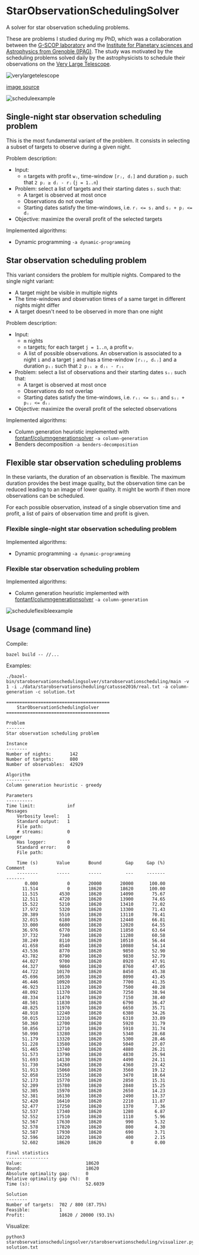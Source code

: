 # StarObservationSchedulingSolver

A solver for star observation scheduling problems.

These are problems I studied during my PhD, which was a collaboration between the [G-SCOP laboratory](https://g-scop.grenoble-inp.fr/en) and the [Institute for Planetary sciences and Astrophysics from Grenoble (IPAG)](https://ipag.osug.fr/?lang=en). The study was motivated by the scheduling problems solved daily by the astrophysicists to schedule their observations on the [Very Large Telescope](https://en.wikipedia.org/wiki/Very_Large_Telescope).

![verylargetelescope](img/very_large_telescope.jpg?raw=true "Very Large Telescope")

[image source](https://commons.wikimedia.org/wiki/File:Paranal_and_the_Pacific_at_sunset_(dsc4088,_retouched,_cropped).jpg)

![scheduleexample](img/schedule_example.png?raw=true "Schedule example")

## Single-night star observation scheduling problem

This is the most fundamental variant of the problem. It consists in selecting a subset of targets to observe during a given night.

Problem description:
* Input:
  * `n` targets with profit `wⱼ`, time-window `[rⱼ, dⱼ]` and duration `pⱼ` such that `2 pⱼ ≥ dⱼ - rⱼ` (`j = 1..n`)
* Problem: select a list of targets and their starting dates `sⱼ` such that:
  * A target is observed at most once
  * Observations do not overlap
  * Starting dates satisfy the time-windows, i.e. `rⱼ <= sⱼ` and `sⱼ + pⱼ <= dⱼ`
* Objective: maximize the overall profit of the selected targets

Implemented algorithms:
* Dynamic programming `-a dynamic-programming`

## Star observation scheduling problem

This variant considers the problem for multiple nights. Compared to the single night variant:
* A target might be visible in multiple nights
* The time-windows and observation times of a same target in different nights might differ
* A target doesn't need to be observed in more than one night

Problem description:
* Input:
  * `m` nights
  * `n` targets; for each target `j = 1..n`, a profit `wⱼ`
  * A list of possible observations. An observation is associated to a night `i` and a target `j` and has a time-window `[rᵢⱼ, dᵢⱼ]` and a duration `pᵢⱼ` such that `2 pⱼᵢ ≥ dⱼᵢ - rⱼᵢ`
* Problem: select a list of observations and their starting dates `sᵢⱼ` such that:
  * A target is observed at most once
  * Observations do not overlap
  * Starting dates satisfy the time-windows, i.e. `rᵢⱼ <= sᵢⱼ` and `sᵢⱼ + pᵢⱼ <= dᵢⱼ`
* Objective: maximize the overall profit of the selected observations

Implemented algorithms:
* Column generation heuristic implemented with [fontanf/columngenerationsolver](https://github.com/fontanf/columngenerationsolver) `-a column-generation`
* Benders decomposition `-a benders-decomposition`

## Flexible star observation scheduling problems

In these variants, the duration of an observation is flexible. The maximum duration provides the best image quality, but the observation time can be reduced leading to an image of lower quality. It might be worth if then more observations can be scheduled.

For each possible observation, instead of a single observation time and profit, a list of pairs of observation time and profit is given.

### Flexible single-night star observation scheduling problem

Implemented algorithms:
* Dynamic programming `-a dynamic-programming`

### Flexible star observation scheduling problem

Implemented algorithms:
* Column generation heuristic implemented with [fontanf/columngenerationsolver](https://github.com/fontanf/columngenerationsolver) `-a column-generation`

![scheduleflexibleexample](img/schedule_flexible_example.png?raw=true "Flexible schedule example")

## Usage (command line)

Compile:
```shell
bazel build -- //...
```

Examples:

```shell
./bazel-bin/starobservationschedulingsolver/starobservationscheduling/main -v 1 -i ./data/starobservationscheduling/catusse2016/real.txt -a column-generation -c solution.txt
```
```
=======================================
    StarObservationSchedulingSolver    
=======================================

Problem
-------
Star observation scheduling problem

Instance
--------
Number of nights:       142
Number of targets:      800
Number of observables:  42929

Algorithm
---------
Column generation heuristic - greedy

Parameters
----------
Time limit:            inf
Messages
    Verbosity level:   1
    Standard output:   1
    File path:         
    # streams:         0
Logger
    Has logger:        0
    Standard error:    0
    File path:         

    Time (s)       Value       Bound         Gap     Gap (%)                 Comment
    --------       -----       -----         ---     -------                 -------
       0.000           0       20000       20000      100.00                        
      11.514           0       18620       18620      100.00                        
      11.515        4530       18620       14090       75.67                        
      12.511        4720       18620       13900       74.65                        
      15.522        5210       18620       13410       72.02                        
      17.972        5320       18620       13300       71.43                        
      20.389        5510       18620       13110       70.41                        
      32.015        6180       18620       12440       66.81                        
      33.000        6600       18620       12020       64.55                        
      36.976        6770       18620       11850       63.64                        
      37.732        7340       18620       11280       60.58                        
      38.249        8110       18620       10510       56.44                        
      41.658        8540       18620       10080       54.14                        
      43.536        8770       18620        9850       52.90                        
      43.782        8790       18620        9830       52.79                        
      44.027        9700       18620        8920       47.91                        
      44.327        9860       18620        8760       47.05                        
      44.722       10170       18620        8450       45.38                        
      45.696       10530       18620        8090       43.45                        
      46.446       10920       18620        7700       41.35                        
      46.923       11120       18620        7500       40.28                        
      48.092       11370       18620        7250       38.94                        
      48.334       11470       18620        7150       38.40                        
      48.501       11830       18620        6790       36.47                        
      48.825       11970       18620        6650       35.71                        
      48.918       12240       18620        6380       34.26                        
      50.015       12310       18620        6310       33.89                        
      50.360       12700       18620        5920       31.79                        
      50.856       12710       18620        5910       31.74                        
      50.990       13280       18620        5340       28.68                        
      51.179       13320       18620        5300       28.46                        
      51.228       13580       18620        5040       27.07                        
      51.465       13740       18620        4880       26.21                        
      51.573       13790       18620        4830       25.94                        
      51.693       14130       18620        4490       24.11                        
      51.730       14260       18620        4360       23.42                        
      51.913       15060       18620        3560       19.12                        
      52.058       15150       18620        3470       18.64                        
      52.173       15770       18620        2850       15.31                        
      52.209       15780       18620        2840       15.25                        
      52.305       15970       18620        2650       14.23                        
      52.381       16130       18620        2490       13.37                        
      52.420       16410       18620        2210       11.87                        
      52.477       17250       18620        1370        7.36                        
      52.537       17340       18620        1280        6.87                        
      52.552       17510       18620        1110        5.96                        
      52.567       17630       18620         990        5.32                        
      52.578       17820       18620         800        4.30                        
      52.587       17930       18620         690        3.71                        
      52.596       18220       18620         400        2.15                        
      52.602       18620       18620           0        0.00                        

Final statistics
----------------
Value:                        18620
Bound:                        18620
Absolute optimality gap:      0
Relative optimality gap (%):  0
Time (s):                     52.6039

Solution
--------
Number of targets:  702 / 800 (87.75%)
Feasible:           1
Profit:             18620 / 20000 (93.1%)
```

Visualize:
```
python3 starobservationschedulingsolver/starobservationscheduling/visualizer.py solution.txt
```
